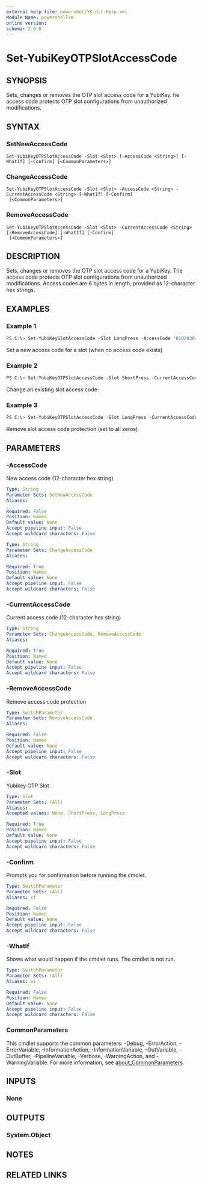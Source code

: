 ```yaml
---
external help file: powershellYK.dll-Help.xml
Module Name: powershellYK
online version:
schema: 2.0.0
---
```


# Set-YubiKeyOTPSlotAccessCode

## SYNOPSIS
Sets, changes or removes the OTP slot access code for a YubiKey.
he access code protects OTP slot configurations from unauthorized modifications.

## SYNTAX

### SetNewAccessCode
```
Set-YubiKeyOTPSlotAccessCode -Slot <Slot> [-AccessCode <String>] [-WhatIf] [-Confirm] [<CommonParameters>]
```

### ChangeAccessCode
```
Set-YubiKeyOTPSlotAccessCode -Slot <Slot> -AccessCode <String> -CurrentAccessCode <String> [-WhatIf] [-Confirm]
 [<CommonParameters>]
```

### RemoveAccessCode
```
Set-YubiKeyOTPSlotAccessCode -Slot <Slot> -CurrentAccessCode <String> [-RemoveAccessCode] [-WhatIf] [-Confirm]
 [<CommonParameters>]
```

## DESCRIPTION
Sets, changes or removes the OTP slot access code for a YubiKey.
The access code protects OTP slot configurations from unauthorized modifications.
Access codes are 6 bytes in length, provided as 12-character hex strings.

## EXAMPLES

### Example 1
```powershell
PS C:\> Set-YubiKeySlotAccessCode -Slot LongPress -AccessCode "010203040506"
```

Set a new access code for a slot (when no access code exists)

### Example 2
```powershell
PS C:\> Set-YubiKeyOTPSlotAccessCode -Slot ShortPress -CurrentAccessCode "010203040506" -AccessCode "060504030201"
```

Change an existing slot access code

### Example 3
```powershell
PS C:\> Set-YubiKeyOTPSlotAccessCode -Slot LongPress -CurrentAccessCode "010203040506" -RemoveAccessCode
```

Remove slot access code protection (set to all zeros)

## PARAMETERS

### -AccessCode
New access code (12-character hex string)

```yaml
Type: String
Parameter Sets: SetNewAccessCode
Aliases:

Required: False
Position: Named
Default value: None
Accept pipeline input: False
Accept wildcard characters: False
```

```yaml
Type: String
Parameter Sets: ChangeAccessCode
Aliases:

Required: True
Position: Named
Default value: None
Accept pipeline input: False
Accept wildcard characters: False
```

### -CurrentAccessCode
Current access code (12-character hex string)

```yaml
Type: String
Parameter Sets: ChangeAccessCode, RemoveAccessCode
Aliases:

Required: True
Position: Named
Default value: None
Accept pipeline input: False
Accept wildcard characters: False
```

### -RemoveAccessCode
Remove access code protection

```yaml
Type: SwitchParameter
Parameter Sets: RemoveAccessCode
Aliases:

Required: False
Position: Named
Default value: None
Accept pipeline input: False
Accept wildcard characters: False
```

### -Slot
Yubikey OTP Slot

```yaml
Type: Slot
Parameter Sets: (All)
Aliases:
Accepted values: None, ShortPress, LongPress

Required: True
Position: Named
Default value: None
Accept pipeline input: False
Accept wildcard characters: False
```

### -Confirm
Prompts you for confirmation before running the cmdlet.

```yaml
Type: SwitchParameter
Parameter Sets: (All)
Aliases: cf

Required: False
Position: Named
Default value: None
Accept pipeline input: False
Accept wildcard characters: False
```

### -WhatIf
Shows what would happen if the cmdlet runs.
The cmdlet is not run.

```yaml
Type: SwitchParameter
Parameter Sets: (All)
Aliases: wi

Required: False
Position: Named
Default value: None
Accept pipeline input: False
Accept wildcard characters: False
```

### CommonParameters
This cmdlet supports the common parameters: -Debug, -ErrorAction, -ErrorVariable, -InformationAction, -InformationVariable, -OutVariable, -OutBuffer, -PipelineVariable, -Verbose, -WarningAction, and -WarningVariable. For more information, see [about_CommonParameters](http://go.microsoft.com/fwlink/?LinkID=113216).

## INPUTS

### None

## OUTPUTS

### System.Object
## NOTES

## RELATED LINKS
